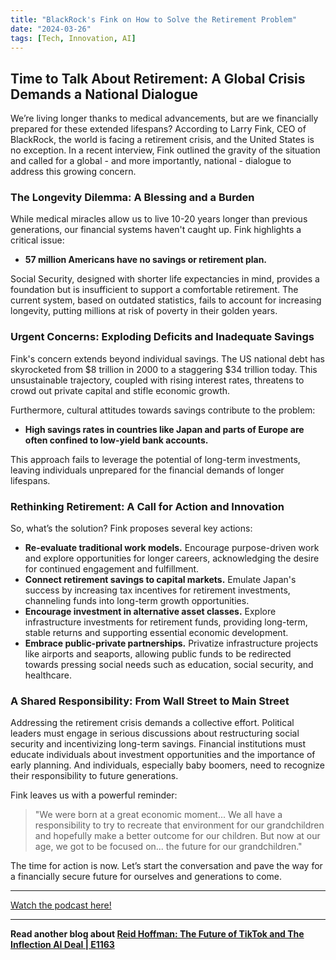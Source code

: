 ```yaml
---
title: "BlackRock's Fink on How to Solve the Retirement Problem"
date: "2024-03-26"
tags: [Tech, Innovation, AI]
---
```


## Time to Talk About Retirement: A Global Crisis Demands a National Dialogue

We’re living longer thanks to medical advancements, but are we financially prepared for these extended lifespans? According to Larry Fink, CEO of BlackRock, the world is facing a retirement crisis, and the United States is no exception. In a recent interview, Fink outlined the gravity of the situation and called for a global - and more importantly, national - dialogue to address this growing concern.

### The Longevity Dilemma: A Blessing and a Burden

While medical miracles allow us to live 10-20 years longer than previous generations, our financial systems haven't caught up. Fink highlights a critical issue:

- **57 million Americans have no savings or retirement plan.**

Social Security, designed with shorter life expectancies in mind, provides a foundation but is insufficient to support a comfortable retirement. The current system, based on outdated statistics, fails to account for increasing longevity, putting millions at risk of poverty in their golden years.

### Urgent Concerns: Exploding Deficits and Inadequate Savings

Fink's concern extends beyond individual savings. The US national debt has skyrocketed from $8 trillion in 2000 to a staggering $34 trillion today. This unsustainable trajectory, coupled with rising interest rates, threatens to crowd out private capital and stifle economic growth.

Furthermore, cultural attitudes towards savings contribute to the problem:

- **High savings rates in countries like Japan and parts of Europe are often confined to low-yield bank accounts.**

This approach fails to leverage the potential of long-term investments, leaving individuals unprepared for the financial demands of longer lifespans.

### Rethinking Retirement: A Call for Action and Innovation

So, what’s the solution? Fink proposes several key actions:

- **Re-evaluate traditional work models.** Encourage purpose-driven work and explore opportunities for longer careers, acknowledging the desire for continued engagement and fulfillment.
- **Connect retirement savings to capital markets.** Emulate Japan's success by increasing tax incentives for retirement investments, channeling funds into long-term growth opportunities.
- **Encourage investment in alternative asset classes.** Explore infrastructure investments for retirement funds, providing long-term, stable returns and supporting essential economic development.
- **Embrace public-private partnerships.** Privatize infrastructure projects like airports and seaports, allowing public funds to be redirected towards pressing social needs such as education, social security, and healthcare.

### A Shared Responsibility: From Wall Street to Main Street

Addressing the retirement crisis demands a collective effort. Political leaders must engage in serious discussions about restructuring social security and incentivizing long-term savings. Financial institutions must educate individuals about investment opportunities and the importance of early planning. And individuals, especially baby boomers, need to recognize their responsibility to future generations.

Fink leaves us with a powerful reminder:

> "We were born at a great economic moment... We all have a responsibility to try to recreate that environment for our grandchildren and hopefully make a better outcome for our children. But now at our age, we got to be focused on... the future for our grandchildren."

The time for action is now. Let’s start the conversation and pave the way for a financially secure future for ourselves and generations to come.

---

<a href="https://youtube.com/watch?v=hOz19yUXWlE" target="_blank">Watch the podcast here!</a>

---

**Read another blog about [Reid Hoffman: The Future of TikTok and The Inflection AI Deal | E1163](./20240610-reidhoffman-20vcwithharrystebbings)**
